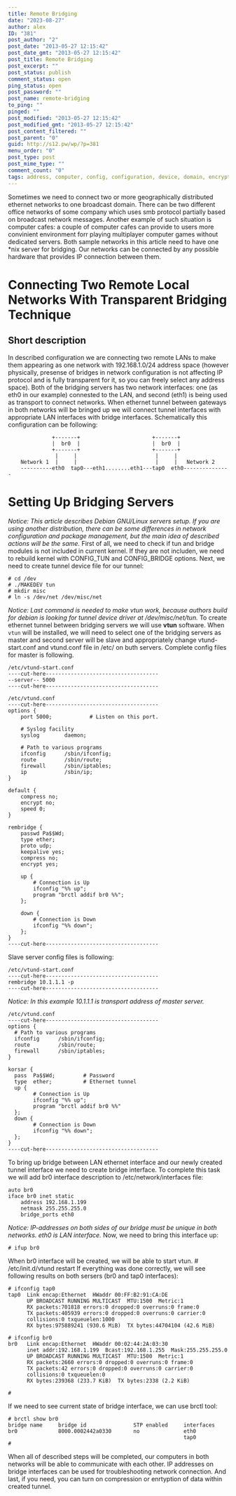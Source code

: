```yaml
---
title: Remote Bridging
date: "2023-08-27"
author: alex
ID: "381"
post_author: "2"
post_date: "2013-05-27 12:15:42"
post_date_gmt: "2013-05-27 12:15:42"
post_title: Remote Bridging
post_excerpt: ""
post_status: publish
comment_status: open
ping_status: open
post_password: ""
post_name: remote-bridging
to_ping: ""
pinged: ""
post_modified: "2013-05-27 12:15:42"
post_modified_gmt: "2013-05-27 12:15:42"
post_content_filtered: ""
post_parent: "0"
guid: http://s12.pw/wp/?p=381
menu_order: "0"
post_type: post
post_mime_type: ""
comment_count: "0"
tags: address, computer, config, configuration, device, domain, encryption, idea, management, network, password, remote, setup, software, speed
---
```

Sometimes we need to connect two or more geographically distributed ethernet networks to one broadcast domain. There can be two different office networks of some company which uses smb protocol partially based on broadcast network messages. Another example of such situation is computer cafes: a couple of computer cafes can provide to users more convinient environment forr playing multiplayer computer games without dedicated servers. Both sample networks in this article need to have one *nix server for bridging. Our networks can be connected by any possible hardware that provides IP connection between them.

Connecting Two Remote Local Networks With Transparent Bridging Technique
========================================================================


Short description
-----------------

In described configuration we are connecting two remote LANs to make them appearing as one network with 192.168.1.0/24 address space (however physically, presense of bridges in network configuration is not affecting IP protocol and is fully transparent for it, so you can freely select any address space). Both of the bridging servers has two network interfaces: one (as eth0 in our example) connested to the LAN, and second (eth1) is being used as transport to connect networks. When ethernet tunnel between gateways in both networks will be bringed up we will connect tunnel interfaces with appropriate LAN interfaces with bridge interfaces. Schematically this configuration can be following:

```lineart
              +-------+                       +-------+
              |  br0  |                       |  br0  |
              +-------+                       +-------+
               |     |                         |     |
    Network 1  |     |                         |     |   Network 2
    ----------eth0  tap0---eth1........eth1---tap0  eth0---------------
```


Setting Up Bridging Servers
===========================

_Notice: This article describes Debian GNU/Linux servers setup. If you are using another distribution, there can be some differences in network configuration and package management, but the main idea of described actions will be the same._ First of all, we need to check if tun and bridge modules is not included in current kernel. If they are not includen, we need to rebuild kernel with CONFIG\_TUN and CONFIG\_BRIDGE options. Next, we need to create tunnel device file for our tunnel:

    # cd /dev
    # ./MAKEDEV tun
    # mkdir misc
    # ln -s /dev/net /dev/misc/net


_Notice: Last command is needed to make vtun work, because authors build for debian is looking for tunnel device driver at /dev/misc/net/tun._ To create ethernet tunnel between bridging servers we will use **vtun** software. When `vtun` will be installed, we will need to select one of the bridging servers as master and second server will be slave and appropriately change vtund-start.conf and vtund.conf file in /etc/ on buth servers. Complete config files for master is following.

    /etc/vtund-start.conf
    ----cut-here------------------------------------
    --server-- 5000
    ----cut-here------------------------------------

    /etc/vtund.conf
    ----cut-here------------------------------------
    options {
        port 5000;            # Listen on this port.

        # Syslog facility
        syslog        daemon;

        # Path to various programs
        ifconfig      /sbin/ifconfig;
        route         /sbin/route;
        firewall      /sbin/iptables;
        ip            /sbin/ip;
    }

    default {
        compress no;
        encrypt no;
        speed 0;
    }

    rembridge {
        passwd Pa$$Wd;
        type ether;
        proto udp;
        keepalive yes;
        compress no;
        encrypt yes;

        up {
            # Connection is Up
            ifconfig "%% up";
            program "brctl addif br0 %%";
        };

        down {
            # Connection is Down
            ifconfig "%% down";
        };
    }
    ----cut-here------------------------------------


Slave server config files is following:

    /etc/vtund-start.conf
    ----cut-here------------------------------------
    rembridge 10.1.1.1 -p
    ----cut-here------------------------------------


_Notice: In this example 10.1.1.1 is transport address of master server._

    /etc/vtund.conf
    ----cut-here------------------------------------
    options {
      # Path to various programs
      ifconfig      /sbin/ifconfig;
      route         /sbin/route;
      firewall      /sbin/iptables;
    }

    korsar {
      pass  Pa$$Wd;         # Password
      type  ether;          # Ethernet tunnel
      up {
            # Connection is Up
            ifconfig "%% up";
            program "brctl addif br0 %%"
      };
      down {
            # Connection is Down
            ifconfig "%% down";
      };
    }
    ----cut-here------------------------------------


To bring up bridge between LAN ethernet interface and our newly created tunnel interface we need to create bridge interface. To complete this task we will add br0 interface description to /etc/network/interfaces file:

    auto br0
    iface br0 inet static
        address 192.168.1.199
        netmask 255.255.255.0
        bridge_ports eth0


_Notice: IP-addresses on both sides of our bridge must be unique in both networks. eth0 is LAN interface._ Now, we need to bring this interface up:

    # ifup br0


When br0 interface will be created, we will be able to start vtun. # /etc/init.d/vtund restart If everything was done correctly, we will see following results on both sersers (br0 and tap0 interfaces):

    # ifconfig tap0
    tap0  Link encap:Ethernet  HWaddr 00:FF:B2:91:CA:DE
          UP BROADCAST RUNNING MULTICAST  MTU:1500  Metric:1
          RX packets:701818 errors:0 dropped:0 overruns:0 frame:0
          TX packets:405939 errors:0 dropped:0 overruns:0 carrier:0
          collisions:0 txqueuelen:1000
          RX bytes:975889241 (930.6 MiB)  TX bytes:44704104 (42.6 MiB)

    # ifconfig br0
    br0   Link encap:Ethernet  HWaddr 00:02:44:2A:03:30
          inet addr:192.168.1.199  Bcast:192.168.1.255  Mask:255.255.255.0
          UP BROADCAST RUNNING MULTICAST  MTU:1500  Metric:1
          RX packets:2660 errors:0 dropped:0 overruns:0 frame:0
          TX packets:42 errors:0 dropped:0 overruns:0 carrier:0
          collisions:0 txqueuelen:0
          RX bytes:239368 (233.7 KiB)  TX bytes:2338 (2.2 KiB)

    #


If we need to see current state of bridge interface, we can use brctl tool:

    # brctl show br0
    bridge name     bridge id               STP enabled     interfaces
    br0             8000.0002442a0330       no              eth0
                                                            tap0
    #


When all of described steps will be completed, our computers in both networks will be able to communicate with each other. IP addresses on bridge interfaces can be used for troubleshooting network connection. And last, if you need, you can turn on compression or enrtyption of data within created tunnel.
